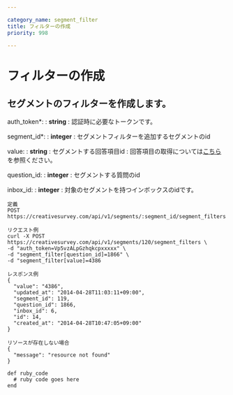 ```yaml
---

category_name: segment_filter
title: フィルターの作成
priority: 998

---
```


# フィルターの作成

## セグメントのフィルターを作成します。

auth_token*:
: __string__
: 認証時に必要なトークンです。

segment_id*:
: __integer__
: セグメントフィルターを追加するセグメントのid

value:
: __string__
: セグメントする回答項目id
: 回答項目の取得については[こちら](#answer_item_index)を参照ください。

question_id:
: __integer__
: セグメントする質問のid

inbox_id:
: __integer__
: 対象のセグメントを持つインボックスのidです。


~~~
定義
POST https://creativesurvey.com/api/v1/segments/:segment_id/segment_filters

リクエスト例
curl -X POST https://creativesurvey.com/api/v1/segments/120/segment_filters \
-d "auth_token=Vp5vzALpGzhqkcpxxxxx" \
-d "segment_filter[question_id]=1866" \
-d "segment_filter[value]=4386

レスポンス例
{
  "value": "4386",
  "updated_at": "2014-04-28T11:03:11+09:00",
  "segment_id": 119,
  "question_id": 1866,
  "inbox_id": 6,
  "id": 14,
  "created_at": "2014-04-28T10:47:05+09:00"
}

リソースが存在しない場合
{
  "message": "resource not found"
}
~~~

~~~
def ruby_code
  # ruby code goes here
end
~~~

